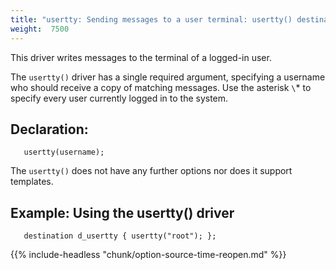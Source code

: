 ```yaml
---
title: "usertty: Sending messages to a user terminal: usertty() destination"
weight:  7500
---
```

<!-- DISCLAIMER: This file is based on the syslog-ng Open Source Edition documentation https://github.com/balabit/syslog-ng-ose-guides/commit/2f4a52ee61d1ea9ad27cb4f3168b95408fddfdf2 and is used under the terms of The syslog-ng Open Source Edition Documentation License. The file has been modified by Axoflow. -->

This driver writes messages to the terminal of a logged-in user.

The `usertty()` driver has a single required argument, specifying a username who should receive a copy of matching messages. Use the asterisk `\`* to specify every user currently logged in to the system.


## Declaration:

```shell
   usertty(username);
```

The `usertty()` does not have any further options nor does it support templates.


## Example: Using the usertty() driver

```shell
   destination d_usertty { usertty("root"); };
```


{{% include-headless "chunk/option-source-time-reopen.md" %}}

